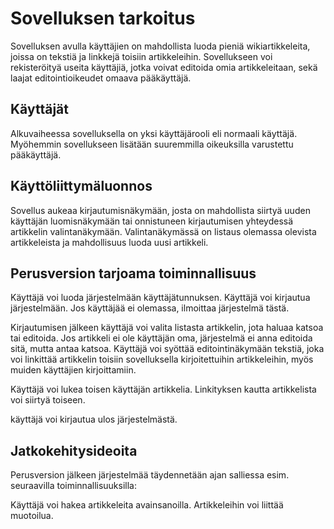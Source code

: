# Sovelluksen tarkoitus

Sovelluksen avulla käyttäjien on mahdollista luoda pieniä wikiartikkeleita, joissa on tekstiä ja linkkejä toisiin artikkeleihin. Sovellukseen voi rekisteröityä useita käyttäjiä, jotka voivat editoida omia artikkeleitaan, sekä laajat editointioikeudet omaava pääkäyttäjä.

## Käyttäjät

Alkuvaiheessa sovelluksella on yksi käyttäjärooli eli normaali käyttäjä. Myöhemmin sovellukseen lisätään suuremmilla oikeuksilla varustettu pääkäyttäjä.

## Käyttöliittymäluonnos

Sovellus aukeaa kirjautumisnäkymään, josta on mahdollista siirtyä uuden käyttäjän luomisnäkymään tai onnistuneen kirjautumisen yhteydessä artikkelin valintanäkymään.
Valintanäkymässä on listaus olemassa olevista artikkeleista ja mahdollisuus luoda uusi artikkeli.

## Perusversion tarjoama toiminnallisuus

Käyttäjä voi luoda järjestelmään käyttäjätunnuksen.
Käyttäjä voi kirjautua järjestelmään.
Jos käyttäjää ei olemassa, ilmoittaa järjestelmä tästä.

Kirjautumisen jälkeen käyttäjä voi valita listasta artikkelin, jota haluaa katsoa tai editoida.
Jos artikkeli ei ole käyttäjän oma, järjestelmä ei anna editoida sitä, mutta antaa katsoa.
Käyttäjä voi syöttää editointinäkymään tekstiä, joka voi linkittää artikkelin toisiin sovelluksella kirjoitettuihin artikkeleihin, myös muiden käyttäjien kirjoittamiin. 

Käyttäjä voi lukea toisen käyttäjän artikkelia. Linkityksen kautta artikkelista voi siirtyä toiseen.

käyttäjä voi kirjautua ulos järjestelmästä.

## Jatkokehitysideoita

Perusversion jälkeen järjestelmää täydennetään ajan salliessa esim. seuraavilla toiminnallisuuksilla:

Käyttäjä voi hakea artikkeleita avainsanoilla.
Artikkeleihin voi liittää muotoilua.

